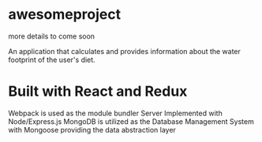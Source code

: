 # awesomeproject
more details to come soon

An application that calculates and provides information about the water footprint of the user's diet. 

Built with React and Redux
=====================================
Webpack is used as the module bundler
Server Implemented with Node/Express.js
MongoDB is utilized as the Database Management System
with Mongoose providing the data abstraction layer